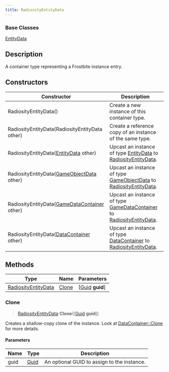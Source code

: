 ```yaml
---
title: RadiosityEntityData
---
```

### Base Classes

[EntityData](EntityData)

## Description

A container type representing a Frostbite instance entry.

## Constructors

| Constructor                                                                    | Description                                                                                                                   |
| ------------------------------------------------------------------------------ | ----------------------------------------------------------------------------------------------------------------------------- |
| RadiosityEntityData()                                                          | Create a new instance of this container type.                                                                                 |
| RadiosityEntityData(RadiosityEntityData other)                                 | Create a reference copy of an instance of the same type.                                                                      |
| RadiosityEntityData([EntityData](EntityData) other)                            | Upcast an instance of type [EntityData](EntityData) to [RadiosityEntityData](RadiosityEntityData).                            |
| RadiosityEntityData([GameObjectData](GameObjectData) other)                    | Upcast an instance of type [GameObjectData](GameObjectData) to [RadiosityEntityData](RadiosityEntityData).                    |
| RadiosityEntityData([GameDataContainer](GameDataContainer) other)              | Upcast an instance of type [GameDataContainer](GameDataContainer) to [RadiosityEntityData](RadiosityEntityData).              |
| RadiosityEntityData([DataContainer](/vext/ref/shared/class/datacontainer) other) | Upcast an instance of type [DataContainer](/vext/ref/shared/class/datacontainer) to [RadiosityEntityData](RadiosityEntityData). |

## Methods

| Type                                       | Name            | Parameters                                     |
| ------------------------------------------ | --------------- | ---------------------------------------------- |
| [RadiosityEntityData](RadiosityEntityData) | [Clone](#clone) | \[[Guid](/vext/ref/shared/class/guid) **guid**\] |

### Clone

> [RadiosityEntityData](RadiosityEntityData) **Clone**(\[[Guid](/vext/ref/shared/class/guid) **guid**\])

Creates a shallow-copy clone of the instance. Look at [DataContainer::Clone](/vext/ref/shared/class/datacontainer#clone) for more details.

#### Parameters

| Name | Type         | Description                                 |
| ---- | ------------ | ------------------------------------------- |
| guid | [Guid](Guid) | An optional GUID to assign to the instance. |
